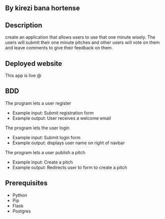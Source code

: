 ## By kirezi bana hortense

## Description
create an application that allows users to use that one minute wisely. The users will submit their one minute pitches and other users will vote on them and leave comments to give their feedback on them.

## Deployed website 
This app is live @ 

## BDD
The program lets a user register
* Example input: Submit registration form
* Example output: User receives a welcome email

The program lets the user login
* Example input: Submit login form
* Example output: displays user name on right of navbar

The program lets a user publish a pitch
* Example input: Create a pitch
* Example output: Redirects user to form to create a pitch

## Prerequisites
* Python
* Pip
* Flask
* Postgres

